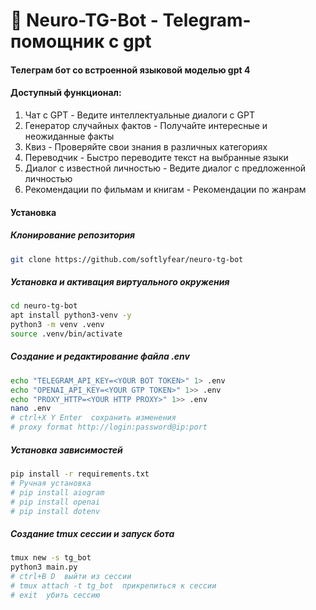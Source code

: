 # 🤖 Neuro-TG-Bot - Telegram-помощник c gpt 

#### Телеграм бот со встроенной языковой моделью gpt 4
#### Доступный функционал:

1. Чат с GPT - Ведите интеллектуальные диалоги с GPT
2. Генератор случайных фактов - Получайте интересные и неожиданные факты
3. Квиз - Проверяйте свои знания в различных категориях
4. Переводчик - Быстро переводите текст на выбранные языки
5. Диалог с известной личностью - Ведите диалог с предложенной личностью
6. Рекомендации по фильмам и книгам - Рекомендации по жанрам

#### Установка

##### Клонирование репозитория
```bash
git clone https://github.com/softlyfear/neuro-tg-bot
```

##### Установка и активация виртуального окружения
```bash 
cd neuro-tg-bot
apt install python3-venv -y
python3 -m venv .venv
source .venv/bin/activate
```

##### Создание и редактирование файла .env
```bash
echo "TELEGRAM_API_KEY=<YOUR BOT TOKEN>" 1> .env
echo "OPENAI_API_KEY=<YOUR GTP TOKEN>" 1>> .env
echo "PROXY_HTTP=<YOUR HTTP PROXY>" 1>> .env
nano .env
# ctrl+X Y Enter  сохранить изменения
# proxy format http://login:password@ip:port
```

##### Установка зависимостей
```bash 
pip install -r requirements.txt
# Ручная установка
# pip install aiogram
# pip install openai
# pip install dotenv
```

##### Создание tmux сессии и запуск бота
```bash
tmux new -s tg_bot
python3 main.py
# ctrl+B D  выйти из сессии
# tmux attach -t tg_bot  прикрепиться к сессии 
# exit  убить сессию
```